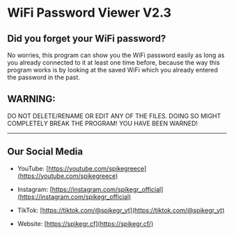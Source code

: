 # WiFi Password Viewer V2.3

## Did you forget your WiFi password?

No worries, this program can show you the WiFi password
easily as long as you already connected to it at least one time
before, because the way this program works is by looking at the
saved WiFi which you already entered the password in the past.

## WARNING:

DO NOT DELETE/RENAME OR EDIT ANY OF THE FILES. DOING SO MIGHT COMPLETELY BREAK THE PROGRAM!
YOU HAVE BEEN WARNED!

-----
## Our Social Media

 - YouTube:
[https://youtube.com/spikegreece](https://youtube.com/spikegreece)

 - Instagram:
[https://instagram.com/spikegr_official](https://instagram.com/spikegr_official)

 - TikTok:
[https://tiktok.com/@spikegr_yt](https://tiktok.com/@spikegr_yt)

 - Website:
[https://spikegr.cf](https://spikegr.cf/)
